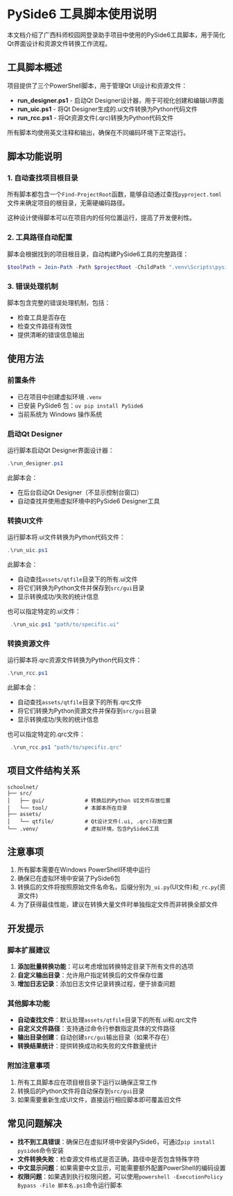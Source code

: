 # PySide6 工具脚本使用说明

本文档介绍了广西科师校园网登录助手项目中使用的PySide6工具脚本，用于简化Qt界面设计和资源文件转换工作流程。

## 工具脚本概述

项目提供了三个PowerShell脚本，用于管理Qt UI设计和资源文件：

- **run_designer.ps1** - 启动Qt Designer设计器，用于可视化创建和编辑UI界面
- **run_uic.ps1** - 将Qt Designer生成的.ui文件转换为Python代码文件
- **run_rcc.ps1** - 将Qt资源文件(.qrc)转换为Python代码文件

所有脚本均使用英文注释和输出，确保在不同编码环境下正常运行。

## 脚本功能说明

### 1. 自动查找项目根目录

所有脚本都包含一个`Find-ProjectRoot`函数，能够自动通过查找`pyproject.toml`文件来确定项目的根目录，无需硬编码路径。

这种设计使得脚本可以在项目内的任何位置运行，提高了开发便利性。

### 2. 工具路径自动配置

脚本会根据找到的项目根目录，自动构建PySide6工具的完整路径：

```powershell
$toolPath = Join-Path -Path $projectRoot -ChildPath ".venv\Scripts\pyside6-[tool].exe"
```

### 3. 错误处理机制

脚本包含完整的错误处理机制，包括：
- 检查工具是否存在
- 检查文件路径有效性
- 提供清晰的错误信息输出

## 使用方法

### 前置条件

- 已在项目中创建虚拟环境 `.venv`
- 已安装 PySide6 包：`uv pip install PySide6`
- 当前系统为 Windows 操作系统

### 启动Qt Designer

运行脚本启动Qt Designer界面设计器：
  
 ```powershell
 .\run_designer.ps1
 ```

此脚本会：
- 在后台启动Qt Designer（不显示控制台窗口）
- 自动查找并使用虚拟环境中的PySide6 Designer工具

### 转换UI文件

运行脚本将.ui文件转换为Python代码文件：
 
 ```powershell
 .\run_uic.ps1
 ```

此脚本会：
- 自动查找`assets/qtfile`目录下的所有.ui文件
- 将它们转换为Python文件并保存到`src/gui`目录
- 显示转换成功/失败的统计信息

也可以指定特定的.ui文件：

```powershell
 .\run_uic.ps1 "path/to/specific.ui"
 ```

### 转换资源文件

运行脚本将.qrc资源文件转换为Python代码文件：
 
 ```powershell
 .\run_rcc.ps1
 ```

此脚本会：
- 自动查找`assets/qtfile`目录下的所有.qrc文件
- 将它们转换为Python资源文件并保存到`src/gui`目录
- 显示转换成功/失败的统计信息

也可以指定特定的.qrc文件：

```powershell
 .\run_rcc.ps1 "path/to/specific.qrc"
 ```

## 项目文件结构关系

```
schoolnet/
├── src/
│   ├── gui/             # 转换后的Python UI文件存放位置
│   └── tool/            # 本脚本所在目录
├── assets/
│   └── qtfile/          # Qt设计文件(.ui, .qrc)存放位置
└── .venv/               # 虚拟环境，包含PySide6工具
```

## 注意事项

1. 所有脚本需要在Windows PowerShell环境中运行
2. 确保已在虚拟环境中安装了PySide6包
3. 转换后的文件将按照原始文件名命名，后缀分别为`_ui.py`(UI文件)和`_rc.py`(资源文件)
4. 为了获得最佳性能，建议在转换大量文件时单独指定文件而非转换全部文件

## 开发提示

### 脚本扩展建议

1. **添加批量转换功能**：可以考虑增加转换特定目录下所有文件的选项
2. **自定义输出目录**：允许用户指定转换后的文件保存位置
3. **增加日志记录**：添加日志文件记录转换过程，便于排查问题

### 其他脚本功能

- **自动查找文件**：默认处理`assets/qtfile`目录下的所有.ui和.qrc文件
- **自定义文件路径**：支持通过命令行参数指定具体的文件路径
- **输出目录创建**：自动创建`src/gui`输出目录（如果不存在）
- **转换结果统计**：提供转换成功和失败的文件数量统计

### 附加注意事项

1. 所有工具脚本应在项目根目录下运行以确保正常工作
2. 转换后的Python文件将自动保存到`src/gui`目录
3. 如果需要重新生成UI文件，直接运行相应脚本即可覆盖旧文件

## 常见问题解决

- **找不到工具错误**：确保已在虚拟环境中安装PySide6，可通过`pip install pyside6`命令安装
- **文件转换失败**：检查源文件格式是否正确，路径中是否包含特殊字符
- **中文显示问题**：如果需要中文显示，可能需要额外配置PowerShell的编码设置
- **权限问题**：如果遇到执行权限问题，可以使用`powershell -ExecutionPolicy Bypass -File 脚本名.ps1`命令运行脚本